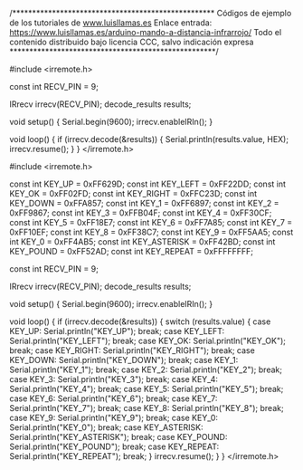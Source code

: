 /***************************************************
Códigos de ejemplo de los tutoriales de www.luisllamas.es
Enlace entrada: https://www.luisllamas.es/arduino-mando-a-distancia-infrarrojo/
Todo el contenido distribuido bajo licencia CCC, salvo indicación expresa
****************************************************/

#include <irremote.h>

const int RECV_PIN = 9;

IRrecv irrecv(RECV_PIN);
decode_results results;

void setup()
{
	Serial.begin(9600);
	irrecv.enableIRIn();
}

void loop()
{
	if (irrecv.decode(&results))
	{
		Serial.println(results.value, HEX);
		irrecv.resume();
	}
}
</irremote.h>

#include <irremote.h>

const int KEY_UP = 0xFF629D;
const int KEY_LEFT = 0xFF22DD;
const int KEY_OK = 0xFF02FD;
const int KEY_RIGHT = 0xFFC23D;
const int KEY_DOWN = 0xFFA857;
const int KEY_1 = 0xFF6897;
const int KEY_2 = 0xFF9867;
const int KEY_3 = 0xFFB04F;
const int KEY_4 = 0xFF30CF;
const int KEY_5 = 0xFF18E7;
const int KEY_6 = 0xFF7A85;
const int KEY_7 = 0xFF10EF;
const int KEY_8 = 0xFF38C7;
const int KEY_9 = 0xFF5AA5;
const int KEY_0 = 0xFF4AB5;
const int KEY_ASTERISK = 0xFF42BD;
const int KEY_POUND = 0xFF52AD;
const int KEY_REPEAT = 0xFFFFFFFF;

const int RECV_PIN = 9;

IRrecv irrecv(RECV_PIN);
decode_results results;

void setup()
{
	Serial.begin(9600);
	irrecv.enableIRIn();
}

void loop()
{
	if (irrecv.decode(&results))
	{
		switch (results.value)
		{
		case KEY_UP:
			Serial.println("KEY_UP");
			break;
		case KEY_LEFT:
			Serial.println("KEY_LEFT");
			break;
		case KEY_OK:
			Serial.println("KEY_OK");
			break;
		case KEY_RIGHT:
			Serial.println("KEY_RIGHT");
			break;
		case KEY_DOWN:
			Serial.println("KEY_DOWN");
			break;
		case KEY_1:
			Serial.println("KEY_1");
			break;
		case KEY_2:
			Serial.println("KEY_2");
			break;
		case KEY_3:
			Serial.println("KEY_3");
			break;
		case KEY_4:
			Serial.println("KEY_4");
			break;
		case KEY_5:
			Serial.println("KEY_5");
			break;
		case KEY_6:
			Serial.println("KEY_6");
			break;
		case KEY_7:
			Serial.println("KEY_7");
			break;
		case KEY_8:
			Serial.println("KEY_8");
			break;
		case KEY_9:
			Serial.println("KEY_9");
			break;
		case KEY_0:
			Serial.println("KEY_0");
			break;
		case KEY_ASTERISK:
			Serial.println("KEY_ASTERISK");
			break;
		case KEY_POUND:
			Serial.println("KEY_POUND");
			break;
		case KEY_REPEAT:
			Serial.println("KEY_REPEAT");
			break;
		}
		irrecv.resume();
	}
}
</irremote.h>
